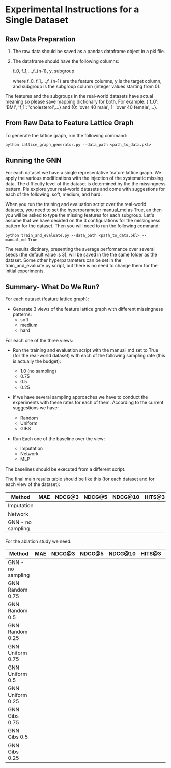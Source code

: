 
# Experimental Instructions for a Single Dataset
## Raw Data Preparation
1. The raw data should be saved as a pandas dataframe object in a pkl file.
2. The dataframe should have the following columns:

    f_0, f_1,...,f_{n-1}, y, subgroup

    where f_0, f_1,...,f_{n-1} are the feature columns, y is the target column, and subgroup is the subgroup column 
(integer values starting from 0).

The features and the subgroups in the real-world datasets have actual meaning so please save mapping dictionary for both, 
For example: {'f_0': 'BMI', 'f_1': 'cholesterol',...} and {0: 'over 40 male', 1: 'over 40 female',...}.

## From Raw Data to Feature Lattice Graph
To generate the lattice graph, run the following command:

```python lattice_graph_generator.py --data_path <path_to_data.pkl>```


## Running the GNN
For each dataset we have a single representative feature lattice graph. We apply the various modifications
with the injection of the systematic missing data. The difficulty level of the dataset is determined by the
the missingness pattern. Pls explore your real-world datasets and come with suggestions for each of the following:
soft, medium, and hard.

When you run the training and evaluation script over the real-world datasets, you need to set the 
hyperparameter manual_md as True, an then you will be asked to type the missing features  for each subgroup.
Let's assume that we have decided on the 3 configurations for the missingness pattern for the dataset.
Then you will need to run the following command:

```python train_and_evaluate.py --data_path <path_to_data.pkl> --manual_md True```

The results dictinary, presenting the average performance over several seeds (the default value 
is 3), will be saved in the the same folder as the dataset.
Some other hyperparameters can be set in the train_and_evaluate.py script, but there is
no need to change them for the initial experiments.

## Summary- What Do We Run? 
For each dataset (feature lattice graph):

- Generate 3 views of the feature lattice graph with different missingness patterns:
    - soft
    - medium
    - hard

For each one of the three views:
- Run the training and evaluation script with the manual_md set to True (for the real-world 
dataset) with each of the following sampling rate (this is actually the budget):
    - 1.0 (no sampling) 
    - 0.75
    - 0.5 
    - 0.25

- If we have several sampling approaches we have to conduct the experiments with these rates 
for each of them. According to the current suggestions we have:
  - Random
  - Uniform
  - GIBS


- Run Each one of the baseline over the view:
    - Imputation
    - Network
    - MLP

The baselines should be executed from a different script.

The final main results table should be like this (for each dataset and for each view of the dataset):

| Method                                 | MAE | NDCG@3 | NDCG@5 | NDCG@10 | HITS@3 | HITS@5 | HITS@10 |
|----------------------------------------| ------ | ------ | ------ | ------ | ------ | ------ | ------ |
| Imputation                             |   |   |    |    |   |    |    |
| Network                                |   |   |    |    |   |    |    |
| GNN - no sampling                      |   |   |    |    |   |    |    |


For the ablation study we need:

| Method            | MAE | NDCG@3 | NDCG@5 | NDCG@10 | HITS@3 | HITS@5 | HITS@10 |
|-------------------| ------ | ------ | ------ | ------ | ------ | ------ | ------ |
| GNN - no sampling |   |   |    |    |   |    |    |
| GNN Random 0.75   |   |   |    |    |   |    |    |
| GNN Random 0.5    |   |   |    |    |   |    |    |
| GNN Random 0.25   |   |   |    |    |   |    |    |
| GNN Uniform 0.75  |   |   |    |    |   |    |    |
| GNN Uniform 0.5   |   |   |    |    |   |    |    |
| GNN Uniform 0.25  |   |   |    |    |   |    |    |
| GNN Gibs 0.75     |   |   |    |    |   |    |    |
| GNN Gibs 0.5      |   |   |    |    |   |    |    |
| GNN Gibs 0.25     |   |   |    |    |   |    |    |